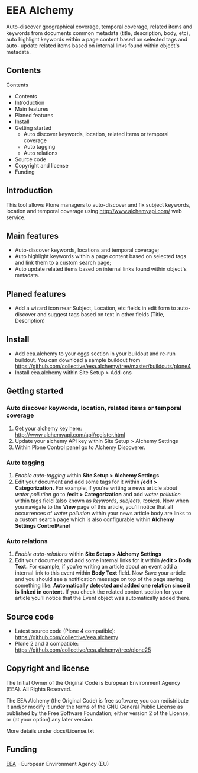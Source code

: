 ---
---

#  EEA Alchemy

Auto-discover geographical coverage, temporal coverage, related items and
keywords from documents common metadata (title, description, body, etc), auto
highlight keywords within a page content based on selected tags and auto-
update related items based on internal links found within object's metadata.

##  Contents

Contents

  * Contents
  * Introduction
  * Main features
  * Planed features
  * Install
  * Getting started
    * Auto discover keywords, location, related items or temporal coverage
    * Auto tagging
    * Auto relations
  * Source code
  * Copyright and license
  * Funding

##  Introduction

This tool allows Plone managers to auto-discover and fix subject keywords,
location and temporal coverage using <http://www.alchemyapi.com/> web service.

##  Main features

  * Auto-discover keywords, locations and temporal coverage;
  * Auto highlight keywords within a page content based on selected tags and link them to a custom search page;
  * Auto update related items based on internal links found within object's metadata.

##  Planed features

  * Add a wizard icon near Subject, Location, etc fields in edit form to auto-discover and suggest tags based on text in other fields (Title, Description)

##  Install

  * Add eea.alchemy to your eggs section in your buildout and re-run buildout. You can download a sample buildout from <https://github.com/collective/eea.alchemy/tree/master/buildouts/plone4>
  * Install eea.alchemy within Site Setup &gt; Add-ons

##  Getting started

###  Auto discover keywords, location, related items or temporal coverage

  1. Get your alchemy key here: <http://www.alchemyapi.com/api/register.html>
  2. Update your alchemy API key within Site Setup &gt; Alchemy Settings
  3. Within Plone Control panel go to Alchemy Discoverer.

###  Auto tagging

  1. _Enable auto-tagging_ within **Site Setup &gt; Alchemy Settings**
  2. Edit your document and add some tags for it within **/edit &gt; Categorization.** For example, if you're writing a news article about _water pollution_ go to **/edit &gt; Categorization** and add _water pollution_ within tags field (also known as _keywords_, _subjects_, _topics_). Now when you navigate to the **View** page of this article, you'll notice that all occurrences of _water pollution_ within your news article body are links to a custom search page which is also configurable within **Alchemy Settings ControlPanel**

###  Auto relations

  1. _Enable auto-relations_ within **Site Setup &gt; Alchemy Settings**
  2. Edit your document and add some internal links for it within **/edit &gt; Body Text.** For example, if you're writing an article about an event add a internal link to this event within **Body Text** field. Now Save your article and you should see a notification message on top of the page saying something like: **Automatically detected and added one relation since it is linked in content.** If you check the related content section for your article you'll notice that the Event object was automatically added there.

##  Source code

  * Latest source code (Plone 4 compatible): <https://github.com/collective/eea.alchemy>
  * Plone 2 and 3 compatible: <https://github.com/collective/eea.alchemy/tree/plone25>

##  Copyright and license

The Initial Owner of the Original Code is European Environment Agency (EEA).
All Rights Reserved.

The EEA Alchemy (the Original Code) is free software; you can redistribute it
and/or modify it under the terms of the GNU General Public License as
published by the Free Software Foundation; either version 2 of the License, or
(at your option) any later version.

More details under docs/License.txt

##  Funding

[EEA](http://www.eea.europa.eu/) \- European Environment Agency (EU)

